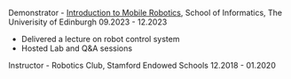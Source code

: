 Demonstrator - <a href="https://opencourse.inf.ed.ac.uk/mob" target="_blank">Introduction to Mobile Robotics</a>, School of Informatics, The Univerisity of Edinburgh 09.2023 - 12.2023

<ul>
  <li>Delivered a lecture on robot control system</li>
  <li>Hosted Lab and Q&A sessions</li>
</ul>

Instructor - Robotics Club, Stamford Endowed Schools 12.2018 - 01.2020